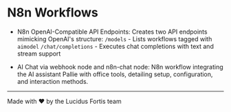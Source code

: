 # N8n Workflows

- N8n OpenAI-Compatible API Endpoints: Creates two API endpoints mimicking OpenAI's structure:
`/models` - Lists workflows tagged with `aimodel`
`/chat/completions` - Executes chat completions with text and stream support

- AI Chat via webhook node and n8n-chat node: N8n workflow integrating the AI assistant Pallie with office tools, detailing setup, configuration, and interaction methods.

---

Made with ❤️ by the Lucidus Fortis team
